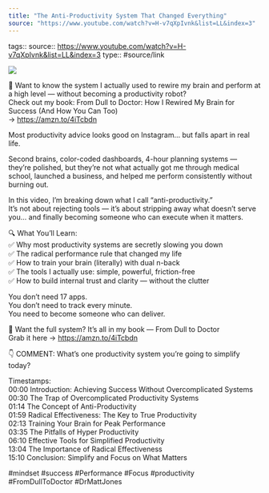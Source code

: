 ```yaml
---
title: "The Anti-Productivity System That Changed Everything"
source: "https://www.youtube.com/watch?v=H-v7qXpIvnk&list=LL&index=3"
---
```

tags::
source:: https://www.youtube.com/watch?v=H-v7qXpIvnk&list=LL&index=3
type:: #source/link

![](https://www.youtube.com/watch?v=H-v7qXpIvnk)  

📘 Want to know the system I actually used to rewire my brain and perform at a high level — without becoming a productivity robot?  
Check out my book: From Dull to Doctor: How I Rewired My Brain for Success (And How You Can Too)  
→ https://amzn.to/4iTcbdn  
  
Most productivity advice looks good on Instagram… but falls apart in real life.  
  
Second brains, color-coded dashboards, 4-hour planning systems — they’re polished, but they’re not what actually got me through medical school, launched a business, and helped me perform consistently without burning out.  
  
In this video, I’m breaking down what I call “anti-productivity.”  
It’s not about rejecting tools — it’s about stripping away what doesn’t serve you… and finally becoming someone who can execute when it matters.  
  
🔍 What You’ll Learn:  
✅ Why most productivity systems are secretly slowing you down  
✅ The radical performance rule that changed my life  
✅ How to train your brain (literally) with dual n-back  
✅ The tools I actually use: simple, powerful, friction-free  
✅ How to build internal trust and clarity — without the clutter  
  
You don’t need 17 apps.  
You don’t need to track every minute.  
You need to become someone who can deliver.  
  
📘 Want the full system? It’s all in my book — From Dull to Doctor  
Grab it here → https://amzn.to/4iTcbdn  
  
👇 COMMENT: What’s one productivity system you’re going to simplify today?  
  
Timestamps:  
00:00 Introduction: Achieving Success Without Overcomplicated Systems  
00:30 The Trap of Overcomplicated Productivity Systems  
01:14 The Concept of Anti-Productivity  
01:59 Radical Effectiveness: The Key to True Productivity  
02:13 Training Your Brain for Peak Performance  
03:35 The Pitfalls of Hyper Productivity  
06:10 Effective Tools for Simplified Productivity  
13:04 The Importance of Radical Effectiveness  
15:10 Conclusion: Simplify and Focus on What Matters  
  
#mindset #success #Performance #Focus #productivity #FromDullToDoctor #DrMattJones
